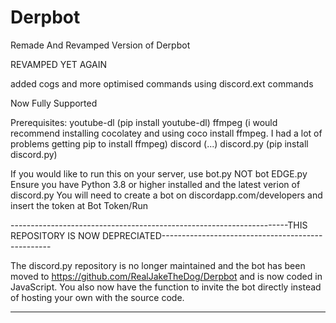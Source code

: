 # Derpbot

Remade And Revamped Version of Derpbot

REVAMPED YET AGAIN

added cogs and more optimised commands using discord.ext commands

Now Fully Supported

Prerequisites:
youtube-dl (pip install youtube-dl)
ffmpeg (i would recommend installing cocolatey and using coco install ffmpeg. I had a lot of problems getting pip to install ffmpeg)
discord (...)
discord.py (pip install discord.py)

If you would like to run this on your server, use bot.py NOT bot EDGE.py
Ensure you have Python 3.8 or higher installed and the latest verion of discord.py
You will need to create a bot on discordapp.com/developers and insert the token at Bot Token/Run


---------------------------------------------------------------------THIS REPOSITORY IS NOW DEPRECIATED--------------------------------------------------

The discord.py repository is no longer maintained and the bot has been moved to https://github.com/RealJakeTheDog/Derpbot and is now coded in JavaScript. You also now have the function to invite the bot directly instead of hosting your own with the source code.

----------------------------------------------------------------------------------------------------------------------------------------------------------------------------
